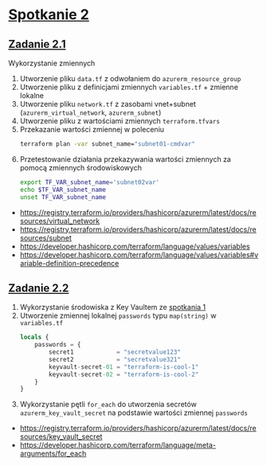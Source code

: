 # [Spotkanie 2](https://github.com/cloudstateu/kurs-iac-terraform/blob/master/Zjazd2/zadania.md)


## [Zadanie 2.1](./zadanie1)

Wykorzystanie zmiennych
1. Utworzenie pliku `data.tf` z odwołaniem do `azurerm_resource_group`
2. Utworzenie pliku z definicjami zmiennych `variables.tf` + zmienne lokalne
3. Utworzenie pliku `network.tf` z zasobami vnet+subnet (`azurerm_virtual_network`, `azurerm_subnet`)
4. Utworzenie pliku z wartościami zmiennych `terraform.tfvars`
5. Przekazanie wartości zmiennej w poleceniu
    ```bash
    terraform plan -var subnet_name="subnet01-cmdvar"
    ```
6. Przetestowanie działania przekazywania wartości zmiennych za pomocą zmiennych środowiskowych
    ```bash
    export TF_VAR_subnet_name='subnet02var'
    echo $TF_VAR_subnet_name
    unset TF_VAR_subnet_name
    ```

- https://registry.terraform.io/providers/hashicorp/azurerm/latest/docs/resources/virtual_network
- https://registry.terraform.io/providers/hashicorp/azurerm/latest/docs/resources/subnet
- https://developer.hashicorp.com/terraform/language/values/variables
- https://developer.hashicorp.com/terraform/language/values/variables#variable-definition-precedence


## [Zadanie 2.2](./zadanie2)

1. Wykorzystanie środowiska z Key Vaultem ze [spotkania 1](../spotkanie1/zadanie2/)
2. Utworzenie zmiennej lokalnej `passwords` typu `map(string)` w `variables.tf`
    ```tf
    locals {
        passwords = {
            secret1            = "secretvalue123"
            secret2            = "secretvalue321"
            keyvault-secret-01 = "terraform-is-cool-1"
            keyvault-secret-02 = "terraform-is-cool-2"
        }
    }
    ```
3. Wykorzystanie pętli `for_each` do utworzenia secretów `azurerm_key_vault_secret` na podstawie wartości zmiennej `passwords`


- https://registry.terraform.io/providers/hashicorp/azurerm/latest/docs/resources/key_vault_secret
- https://developer.hashicorp.com/terraform/language/meta-arguments/for_each